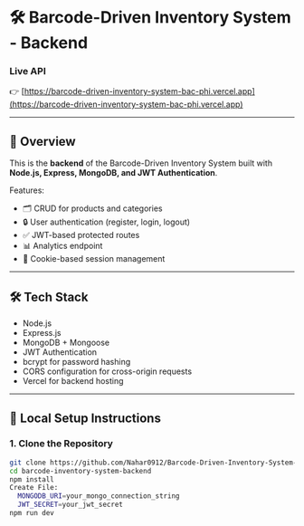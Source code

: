 
# 🛠️ Barcode-Driven Inventory System - Backend

### Live API
👉 [https://barcode-driven-inventory-system-bac-phi.vercel.app](https://barcode-driven-inventory-system-bac-phi.vercel.app)

---

## 📄 Overview
This is the **backend** of the Barcode-Driven Inventory System built with **Node.js, Express, MongoDB, and JWT Authentication**.

Features:
- 🗂️ CRUD for products and categories
- 🔒 User authentication (register, login, logout)
- ✅ JWT-based protected routes
- 📊 Analytics endpoint
- 🔗 Cookie-based session management

---

## 🛠️ Tech Stack
- Node.js
- Express.js
- MongoDB + Mongoose
- JWT Authentication
- bcrypt for password hashing
- CORS configuration for cross-origin requests
- Vercel for backend hosting

---

## 🚀 Local Setup Instructions

### 1. Clone the Repository
```bash
git clone https://github.com/Nahar0912/Barcode-Driven-Inventory-System-Backend.git
cd barcode-inventory-system-backend
npm install
Create File:
  MONGODB_URI=your_mongo_connection_string
  JWT_SECRET=your_jwt_secret
npm run dev

